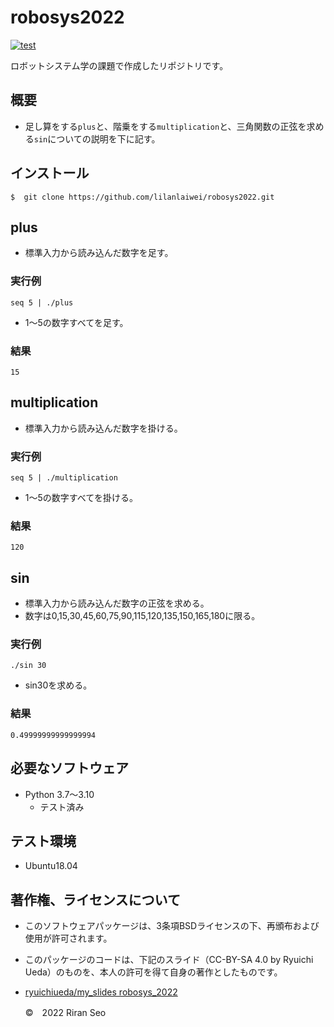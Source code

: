 # robosys2022
[![test](https://github.com/lilanlaiwei/robosys2022/actions/workflows/test.yml/badge.svg?branch=main)](https://github.com/lilanlaiwei/robosys2022/actions/workflows/test.yml)

ロボットシステム学の課題で作成したリポジトリです。

## 概要
* 足し算をする```plus```と、階乗をする```multiplication```と、三角関数の正弦を求める```sin```についての説明を下に記す。

## インストール
```
$  git clone https://github.com/lilanlaiwei/robosys2022.git
```


## plus
 * 標準入力から読み込んだ数字を足す。
>
### 実行例
```
seq 5 | ./plus
```
   * 1～5の数字すべてを足す。

### 結果
```
15
``` 
>

## multiplication
 * 標準入力から読み込んだ数字を掛ける。
>
### 実行例
```
seq 5 | ./multiplication
```
   * 1～5の数字すべてを掛ける。

### 結果
```
120
```  
>

## sin
 * 標準入力から読み込んだ数字の正弦を求める。
 * 数字は0,15,30,45,60,75,90,115,120,135,150,165,180に限る。
>
### 実行例
```
./sin 30
```
   * sin30を求める。

### 結果
```
0.49999999999999994
```
>


## 必要なソフトウェア
 * Python  3.7～3.10
   * テスト済み

## テスト環境
 * Ubuntu18.04

## 著作権、ライセンスについて
 * このソフトウェアパッケージは、3条項BSDライセンスの下、再頒布および使用が許可されます。
 
 * このパッケージのコードは、下記のスライド（CC-BY-SA 4.0 by Ryuichi Ueda）のものを、本人の許可を得て自身の著作としたものです。
      
 * [ryuichiueda/my_slides robosys_2022](https://github.com/ryuichiueda/my_slides/tree/master/robosys_2022)

	©　2022 Riran Seo


